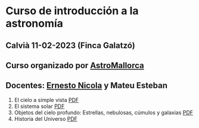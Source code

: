 # Curso de introducción a la astronomía
## Calvià 11-02-2023 (Finca Galatzó)
## Curso organizado por [AstroMallorca](https://astromallorca.wordpress.com/)
## Docentes: [Ernesto Nicola](https://e-nicola.github.io/Sun/bio_es.html) y Mateu Esteban

1. El cielo a simple vista [PDF]()
2. El sistema solar [PDF]()
3. Objetos del cielo profundo: Estrellas, nebulosas, cúmulos y galaxias [PDF]()
4. Historia del Universo [PDF]()
